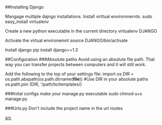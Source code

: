 ##Installing Django

Mangage multiple dajngo installations. Install virttual environmernts.
	sudo easy_install virtualenv

Create a new python executable in the current directory
	virtualenv DJANGO

Activate the virtual environemnt
	source DJANGO/bin/activate

Install django
	pip install django==1.3


##Configuration
###Absolute paths
Avoid using an absolute file path. That way you can transfer projects between computers and it will still work.

Add the following to the top of your settings file:
	import os 
	DIR = os.path.abspath(os.path.dirname(__file__))
	#Use DIR in your absolute paths
	os.path.join (DIR, '/path/to/templates/)

###Inital configs
make your manage.py executable
	sudo chmod u+x manage.py

###Urls.py
Don't include the project name in the url routes


[src](http://www.youtube.com/watch?v=EcY1HBK9hf4)



